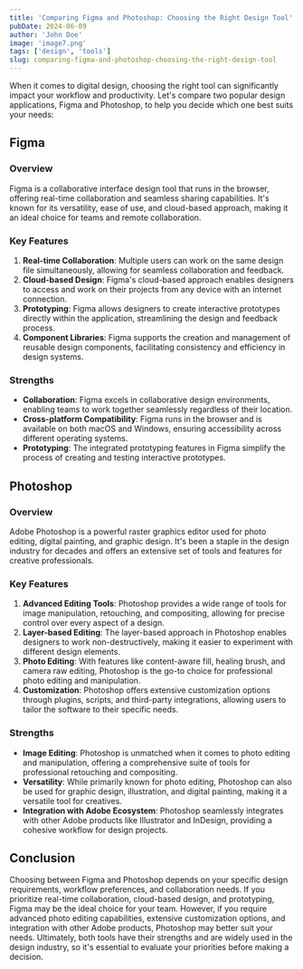 ```yaml
---
title: 'Comparing Figma and Photoshop: Choosing the Right Design Tool'
pubDate: 2024-06-09
author: 'John Doe'
image: 'image7.png'
tags: ['design', 'tools']
slug: comparing-figma-and-photoshop-choosing-the-right-design-tool
---
```


When it comes to digital design, choosing the right tool can significantly impact your workflow and productivity. Let's compare two popular design applications, Figma and Photoshop, to help you decide which one best suits your needs:

## Figma

### Overview

Figma is a collaborative interface design tool that runs in the browser, offering real-time collaboration and seamless sharing capabilities. It's known for its versatility, ease of use, and cloud-based approach, making it an ideal choice for teams and remote collaboration.

### Key Features

1. **Real-time Collaboration**: Multiple users can work on the same design file simultaneously, allowing for seamless collaboration and feedback.
2. **Cloud-based Design**: Figma's cloud-based approach enables designers to access and work on their projects from any device with an internet connection.
3. **Prototyping**: Figma allows designers to create interactive prototypes directly within the application, streamlining the design and feedback process.
4. **Component Libraries**: Figma supports the creation and management of reusable design components, facilitating consistency and efficiency in design systems.

### Strengths

- **Collaboration**: Figma excels in collaborative design environments, enabling teams to work together seamlessly regardless of their location.
- **Cross-platform Compatibility**: Figma runs in the browser and is available on both macOS and Windows, ensuring accessibility across different operating systems.
- **Prototyping**: The integrated prototyping features in Figma simplify the process of creating and testing interactive prototypes.

## Photoshop

### Overview

Adobe Photoshop is a powerful raster graphics editor used for photo editing, digital painting, and graphic design. It's been a staple in the design industry for decades and offers an extensive set of tools and features for creative professionals.

### Key Features

1. **Advanced Editing Tools**: Photoshop provides a wide range of tools for image manipulation, retouching, and compositing, allowing for precise control over every aspect of a design.
2. **Layer-based Editing**: The layer-based approach in Photoshop enables designers to work non-destructively, making it easier to experiment with different design elements.
3. **Photo Editing**: With features like content-aware fill, healing brush, and camera raw editing, Photoshop is the go-to choice for professional photo editing and manipulation.
4. **Customization**: Photoshop offers extensive customization options through plugins, scripts, and third-party integrations, allowing users to tailor the software to their specific needs.

### Strengths

- **Image Editing**: Photoshop is unmatched when it comes to photo editing and manipulation, offering a comprehensive suite of tools for professional retouching and compositing.
- **Versatility**: While primarily known for photo editing, Photoshop can also be used for graphic design, illustration, and digital painting, making it a versatile tool for creatives.
- **Integration with Adobe Ecosystem**: Photoshop seamlessly integrates with other Adobe products like Illustrator and InDesign, providing a cohesive workflow for design projects.

## Conclusion

Choosing between Figma and Photoshop depends on your specific design requirements, workflow preferences, and collaboration needs. If you prioritize real-time collaboration, cloud-based design, and prototyping, Figma may be the ideal choice for your team. However, if you require advanced photo editing capabilities, extensive customization options, and integration with other Adobe products, Photoshop may better suit your needs. Ultimately, both tools have their strengths and are widely used in the design industry, so it's essential to evaluate your priorities before making a decision.
